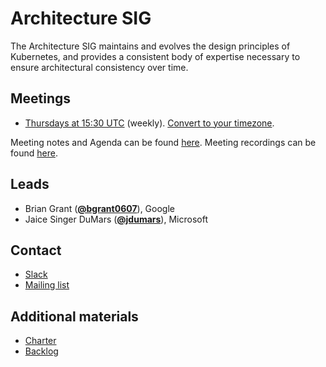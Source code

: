 <!---
This is an autogenerated file!

Please do not edit this file directly, but instead make changes to the
sigs.yaml file in the project root.

To understand how this file is generated, see https://git.k8s.io/community/generator/README.md
-->
# Architecture SIG

The Architecture SIG maintains and evolves the design principles of Kubernetes, and provides a consistent body of expertise necessary to ensure architectural consistency over time.

## Meetings
* [Thursdays at 15:30 UTC](https://zoom.us/j/2018742972) (weekly). [Convert to your timezone](http://www.thetimezoneconverter.com/?t=15:30&tz=UTC).

Meeting notes and Agenda can be found [here](https://docs.google.com/document/d/1BlmHq5uPyBUDlppYqAAzslVbAO8hilgjqZUTaNXUhKM/edit).
Meeting recordings can be found [here](https://www.youtube.com/watch?v=d5ERqm3oHN0&list=PL69nYSiGNLP2m6198LaLN6YahX7EEac5g).

## Leads
* Brian Grant (**[@bgrant0607](https://github.com/bgrant0607)**), Google
* Jaice Singer DuMars (**[@jdumars](https://github.com/jdumars)**), Microsoft

## Contact
* [Slack](https://kubernetes.slack.com/messages/sig-architecture)
* [Mailing list](https://groups.google.com/forum/#!forum/kubernetes-sig-architecture)

<!-- BEGIN CUSTOM CONTENT -->

## Additional materials

* [Charter](charter.md)
* [Backlog](backlog.md)

<!-- END CUSTOM CONTENT -->
